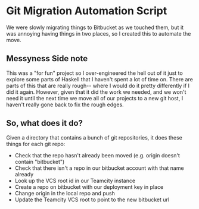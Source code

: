 # Git Migration Automation Script

We were slowly migrating things to Bitbucket as we touched them,
but it was annoying having things in two places, so I created this to automate the move.

## Messyness Side note
This was a "for fun" project so I over-engineered the hell out of it just to explore some
parts of Haskell that I haven't spent a lot of time on. There are parts of this that are 
really rough-- where I would do it pretty differently if I did it again. However, given that it
did the work we needed, and we won't need it until the next time we move all of our projects 
to a new git host, I haven't really gone back to fix the rough edges.  

## So, what does it do?

Given a directory that contains a bunch of git repositories, it does these things for each git repo:
  * Check that the repo hasn't already been moved (e.g. origin doesn't contain "bitbucket")
  * Check that there isn't a repo in our bitbucket account with that name already
  * Look up the VCS root id in our Teamcity instance
  * Create a repo on bitbucket with our deployment key in place
  * Change origin in the local repo and push
  * Update the Teamcity VCS root to point to the new bitbucket url
